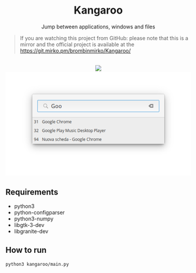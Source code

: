 <div align="center">
  <h1 align="center">Kangaroo</h1>
  <div align="center">Jump between applications, windows and files</div>
</div>

>If you are watching this project from GitHub: please note that this is a mirror and the official project is available at the https://git.mirko.pm/brombinmirko/Kangaroo/

<br/>

<div align="center">
   <a href="https://github.com/brombinmirko/Knagaroo/blob/master/LICENSE">
    <img src="https://img.shields.io/badge/License-GPL--3.0-blue.svg">
   </a>
</div>

<div align="center">
    <img  src="https://github.com/brombinmirko/Kangaroo/raw/master/data/screenshot.png">
</div>

## Requirements
- python3
- python-configparser
- python3-numpy
- libgtk-3-dev
- libgranite-dev 

## How to run
```bash
python3 kangaroo/main.py

